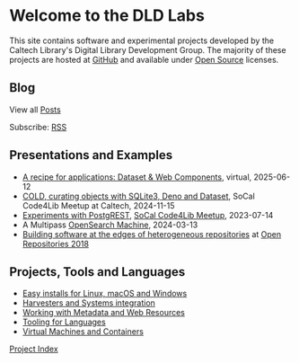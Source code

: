 <script type="module" src="modules/ul-flatlake-posts.js"></script>

# Welcome to the DLD Labs

This site contains software and experimental projects developed by the Caltech Library's Digital Library Development Group.  The majority of these projects are hosted at [GitHub](https://github.com/caltechlibrary") and available under [Open Source](https://en.wikipedia.org/wiki/Open_source) licenses.



## Blog

<ul-flatlake-posts href-api="api/posts/all/page-1.json" href-css="css/ul-flatlake-posts.css" max-items="3"></ul-flatlake-posts>

View all [Posts](blog.md) 

Subscribe: [RSS](rss.xml)

## Presentations and Examples

- [A recipe for applications: Dataset & Web Components](https://caltechlibrary.github.io/t2t3_dataset_web_apps/presentation1.html), virtual, 2025-06-12
- [COLD, curating objects with SQLite3, Deno and Dataset](https://caltechlibrary.github.io/cold/presentations/presentation1.html),
 SoCal Code4Lib Meetup at Caltech, 2024-11-15
- [Experiments with PostgREST](https://caltechlibrary.github.io/newt/presentation), [SoCal Code4Lib Meetup](https://www.meetup.com/code4lib-socal/events/293314880/), 2023-07-14
- A Multipass [OpenSearch Machine](https://caltechlibrary.github.io/opensearch-machine), 2024-03-13
- [Building software at the edges of heterogeneous repositories](https://caltechlibrary.github.io/or2018-building-at-the-edges/) at [Open Repositories 2018](http://www.or2018.net/)

## Projects, Tools and Languages

- [Easy installs for Linux, macOS and Windows](installers.md "Easy install instructions for Linux, macOS and Windows for our Go based tools")
- [Harvesters and Systems integration](harvesters-and-system-integration.md)
- [Working with Metadata and Web Resources](web-and-cli-tools.md)
- [Tooling for Languages](languages-and-tooling.md "projects organized around programming language or language support") 
- [Virtual Machines and Containers](virtual-machines-and-containers.md)

[Project Index](project_index.md "List all GitHub repositories with 'pages' enabled")

